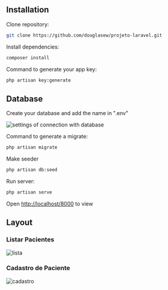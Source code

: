 ## Installation

Clone repository:
```sh
git clone https://github.com/douglasew/projeto-laravel.git
```
Install dependencies:
```sh
composer install
```
Command to generate your app key:
```sh
php artisan key:generate
```
## Database
Create your database and add the name in ".env"

![settings of connection with database](https://cdn.discordapp.com/attachments/331545069423165440/845492439191126047/unknown.png)

Command to generate a migrate:
```sh
php artisan migrate
```
Make seeder
```sh
php artisan db:seed
```
Run server:
```sh
php artisan serve
```
Open [http://localhost/8000](http://localhost/example-api/public/api/) to view

## Layout
### Listar Pacientes
![lista](https://cdn.discordapp.com/attachments/331545069423165440/855170904468619264/Capturar.PNG)
### Cadastro de Paciente
![cadastro](https://cdn.discordapp.com/attachments/331545069423165440/855175058045534228/Capturar.PNG)
